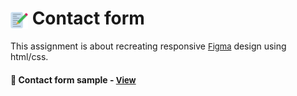 # <span><img src="./pictures/form.png" alt="contact-form" style="height: 1em; vertical-align: middle;"></span> Contact form

This assignment is about recreating responsive <a href="https://www.figma.com/community/file/1196886880304210794" style="font-size:small;">Figma</a> design using html/css.<h4>

<h4>🔹 Contact form sample - <a href="https://simonakom.github.io/contact-form/contact-form-responsive.html" style="font-size:small;">View</a><h4>

